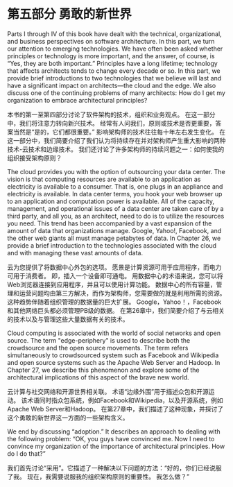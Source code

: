 # 第五部分 勇敢的新世界

<!--https://blog.csdn.net/susemm/article/details/122774016-->

Parts I through IV of this book have dealt with the technical, organizational, and business perspectives on software architecture. In this part, we turn our attention to emerging technologies. We have often been asked whether principles or technology is more important, and the answer, of course, is “Yes, they are both important.” Principles have a long lifetime; technology that affects architects tends to change every decade or so. In this part, we provide brief introductions to two technologies that we believe will last and have a significant impact on architects—the cloud and the edge. We also discuss one of the continuing problems of many architects: How do I get my organization to embrace architectural principles?

本书的第一至第四部分讨论了软件架构的技术，组织和业务观点。 在这一部分中，我们将注意力转向新兴技术。 经常有人问我们，原则或技术是否更重要，答案当然是“是的，它们都很重要。” 影响架构师的技术往往每十年左右发生变化。 在这一部分中，我们简要介绍了我们认为将持续存在并对架构师产生重大影响的两种技术-云技术和边缘技术。 我们还讨论了许多架构师的持续问题之一：如何使我的组织接受架构原则？

The cloud provides you with the option of outsourcing your data center. The vision is that computing resources are available to an application as electricity is available to a consumer. That is, one plugs in an appliance and electricity is available. In data center terms, you hook your web browser up to an application and computation power is available. All of the capacity, management, and operational issues of a data center are taken care of by a third party, and all you, as an architect, need to do is to utilize the resources you need. This trend has been accompanied by a vast expansion of the amount of data that organizations manage. Google, Yahoo!, Facebook, and the other web giants all must manage petabytes of data. In Chapter 26, we provide a brief introduction to the technologies associated with the cloud and with managing these vast amounts of data.

云为您提供了将数据中心外包的选项。 愿景是计算资源可用于应用程序，而电力可用于消费者。 即，插入一个设备即可通电。 用数据中心的术语来说，您可以将Web浏览器连接到应用程序，并且可以使用计算功能。 数据中心的所有容量，管理和运营问题均由第三方解决，而作为架构师，您需要做的就是利用所需的资源。 这种趋势伴随着组织管理的数据量的巨大扩展。 Google，Yahoo！，Facebook和其他网络巨头都必须管理PB级的数据。 在第26章中，我们简要介绍了与云相关的技术以及与管理这些大量数据有关的技术。

Cloud computing is associated with the world of social networks and open source. The term "edge-periphery" is used to describe both the crowdsource and the open source movements. The term refers simultaneously to crowdsourced system such as Facebook and Wikipedia and open source systems such as the Apache Web Server and Hadoop. In Chapter 27, we describe this phenomenon and explore some of the architectural implications of this aspect of the brave new world.

云计算与社交网络和开源世界相关联。 术语“边缘外围”用于描述众包和开源运动。 该术语同时指众包系统，例如Facebook和Wikipedia，以及开源系统，例如Apache Web Server和Hadoop。 在第27章中，我们描述了这种现象，并探讨了这个勇敢的新世界这一方面的一些架构含义。

We end by discussing “adoption.” It describes an approach to dealing with the following problem: “OK, you guys have convinced me. Now I need to convince my organization of the importance of architectural principles. How do I do that?”

我们首先讨论“采用”。它描述了一种解决以下问题的方法：“好的，你们已经说服了我。 现在，我需要说服我的组织架构原则的重要性。 我怎么做？”
